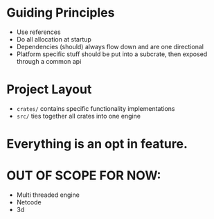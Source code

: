 # Guiding Principles
* Use references
* Do all allocation at startup
* Dependencies (should) always flow down and are one directional
* Platform specific stuff should be put into a subcrate, then exposed through a common api

# Project Layout
* `crates/` contains specific functionality implementations
* `src/` ties together all crates into one engine

# Everything is an opt in feature. 

# OUT OF SCOPE FOR NOW:
* Multi threaded engine
* Netcode
* 3d